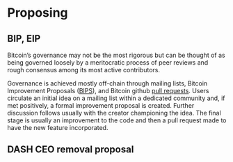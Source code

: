 # Proposing

## BIP, EIP

Bitcoin’s governance may not be the most rigorous but can be thought of as being governed loosely by a meritocratic process of peer reviews and rough consensus among its most active contributors. 

Governance is achieved mostly off-chain through mailing lists, Bitcoin Improvement Proposals \([BIPS](https://en.bitcoin.it/wiki/Bitcoin_Improvement_Proposals)\), and Bitcoin github [pull requests](https://github.com/bitcoin/bitcoin/pulls). Users circulate an initial idea on a mailing list within a dedicated community and, if met positively, a formal improvement proposal is created. Further discussion follows usually with the creator championing the idea. The final stage is usually an improvement to the code and then a pull request made to have the new feature incorporated.

## DASH CEO removal proposal

